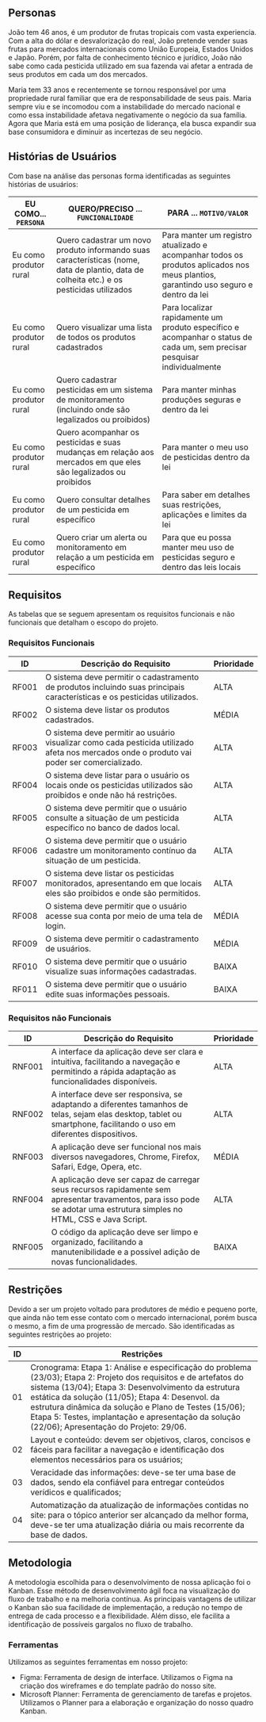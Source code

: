 ## Personas

João tem 46 anos, é um produtor de frutas tropicais com vasta experiencia. Com a alta do dólar e desvalorização do real, João pretende vender suas frutas para mercados internacionais como União Europeia, Estados Unidos e Japão. Porém, por falta de conhecimento técnico e jurídico, João não sabe como cada pesticida utilizado em sua fazenda vai afetar a entrada de seus produtos em cada um dos mercados. 

Maria tem 33 anos e recentemente se tornou responsável por uma propriedade rural familiar que era de responsabilidade de seus pais. Maria sempre viu e se incomodou com a instabilidade do mercado nacional e como essa instabilidade afetava negativamente o negócio da sua família. Agora que Maria está em uma posição de liderança, ela busca expandir sua base consumidora e diminuir as incertezas de seu negócio.

## Histórias de Usuários

Com base na análise das personas forma identificadas as seguintes histórias de usuários:

|EU COMO... `PERSONA`| QUERO/PRECISO ... `FUNCIONALIDADE` |PARA ... `MOTIVO/VALOR`                 |
|--------------------|------------------------------------|----------------------------------------|
| Eu como produtor rural | Quero cadastrar um novo produto informando suas características (nome, data de plantio, data de colheita etc.) e os pesticidas utilizados  | Para manter um registro atualizado e acompanhar todos os produtos aplicados nos meus plantios, garantindo uso seguro e dentro da lei|
|Eu como produtor rural |  Quero visualizar uma lista de todos os produtos cadastrados | Para localizar rapidamente um produto específico e acompanhar o status de cada um, sem precisar pesquisar individualmente|
|Eu como produtor rural | Quero cadastrar pesticidas em um sistema de monitoramento (incluindo onde são legalizados ou proibidos)             | Para manter minhas produções seguras e dentro da lei |
|Eu como produtor rural | Quero acompanhar os pesticidas e suas mudanças em relação aos mercados em que eles são legalizados ou proibidos     | Para manter o meu uso de pesticidas dentro da lei  |
|Eu como produtor rural | Quero consultar detalhes de um pesticida em específico | Para saber em detalhes suas restrições, aplicações e limites da lei |
|Eu como produtor rural | Quero criar um alerta ou monitoramento em relação a um pesticida em específico|  Para que eu possa manter meu uso de pesticidas seguro e dentro das leis locais|


## Requisitos

As tabelas que se seguem apresentam os requisitos funcionais e não funcionais que detalham o escopo do projeto.

### Requisitos Funcionais

|ID    | Descrição do Requisito  | Prioridade | 
|------|-----------------------------------------|----| 
|RF001| O sistema deve permitir o cadastramento de produtos incluindo suas principais características e os pesticidas utilizados.  | ALTA |  
|RF002| O sistema deve listar os produtos cadastrados.    | MÉDIA | 
|RF003| O sistema deve permitir ao usuário visualizar como cada pesticida utilizado afeta nos mercados onde o produto vai poder ser comercializado.  | ALTA |
|RF004| O sistema deve listar para o usuário os locais onde os pesticidas utilizados são proibidos e onde não há restrições.   | ALTA |
|RF005| O sistema deve permitir que o usuário consulte a situação de um pesticida específico no banco de dados local.    | ALTA |
|RF006| O sistema deve permitir que o usuário cadastre um monitoramento contínuo da situação de um pesticida.    | ALTA |
|RF007| O sistema deve listar os pesticidas monitorados, apresentando em que locais eles são proibidos e onde são permitidos.    | ALTA |
|RF008| O sistema deve permitir que o usuário acesse sua conta por meio de uma tela de login.    | MÉDIA |
|RF009| O sistema deve permitir o cadastramento de usuários.    | MÉDIA |
|RF010| O sistema deve permitir que o usuário visualize suas informações cadastradas.    | BAIXA |
|RF011| O sistema deve permitir que o usuário edite suas informações pessoais.    | BAIXA |



### Requisitos não Funcionais

|ID     | Descrição do Requisito  |Prioridade |
|-------|-------------------------|----|
|RNF001| A interface da aplicação deve ser clara e intuitiva, facilitando a navegação e permitindo a rápida adaptação as funcionalidades disponíveis. | ALTA |
|RNF002| A interface deve ser responsiva, se adaptando a diferentes tamanhos de telas, sejam elas desktop, tablet ou smartphone, facilitando o uso em diferentes dispositivos. | ALTA |
|RNF003| A aplicação deve ser funcional nos mais diversos navegadores, Chrome, Firefox, Safari, Edge, Opera, etc. |  MÉDIA |
|RNF004| A aplicação deve ser capaz de carregar seus recursos rapidamente sem apresentar travamentos, para isso pode se adotar uma estrutura simples no HTML, CSS e Java Script. | ALTA |
|RNF005| O código da aplicação deve ser limpo e organizado, facilitando a manutenibilidade e a possível adição de novas funcionalidades. | BAIXA |

## Restrições

Devido a ser um projeto voltado para produtores de médio e pequeno porte, que ainda não tem esse contato com o mercado internacional, porém busca o mesmo, a fim de uma progressão de mercado. São identificadas as seguintes restrições ao projeto:

|ID| Restrições                                            |
|--|-------------------------------------------------------|
|01| Cronograma: Etapa 1: Análise e especificação do problema (23/03); Etapa 2: Projeto dos requisitos e de artefatos do sistema (13/04); Etapa 3: Desenvolvimento da estrutura estática da solução (11/05); Etapa 4: Desenvol. da estrutura dinâmica da solução e Plano de Testes (15/06); Etapa 5: Testes, implantação e apresentação da solução (22/06); Apresentação do Projeto: 29/06.|
|02| Layout e conteúdo: devem ser objetivos, claros, concisos e fáceis para facilitar a navegação e identificação dos elementos necessários para os usuários;|
|03| Veracidade das informações: deve-se ter uma base de dados, sendo ela confiável para entregar conteúdos verídicos e qualificados;|
|04| Automatização da atualização de informações contidas no site: para o tópico anterior ser alcançado da melhor forma, deve-se ter uma atualização diária ou mais recorrente da base de dados.|

## Metodologia

A metodologia escolhida para o desenvolvimento de nossa aplicação foi o Kanban. Esse método de desenvolvimento ágil foca na visualização do fluxo de trabalho e na melhoria contínua. As principais vantagens de utilizar o Kanban são sua facilidade de implementação, a redução no tempo de entrega de cada processo e a flexibilidade. Além disso, ele facilita a identificação de possíveis gargalos no fluxo de trabalho.

### Ferramentas

Utilizamos as seguintes ferramentas em nosso projeto:

* Figma: Ferramenta de design de interface. Utilizamos o Figma na criação dos wireframes e do template padrão do nosso site.
* Microsoft Planner: Ferramenta de gerenciamento de tarefas e projetos. Utilizamos o Planner para a elaboração e organização do nosso quadro Kanban.
